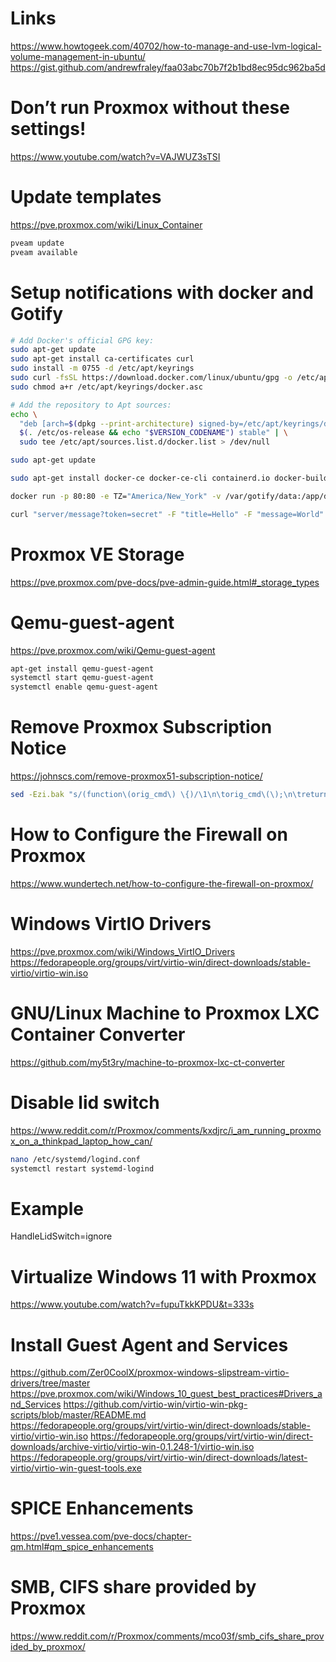 # Links
https://www.howtogeek.com/40702/how-to-manage-and-use-lvm-logical-volume-management-in-ubuntu/
https://gist.github.com/andrewfraley/faa03abc70b7f2b1bd8ec95dc962ba5d

# Don’t run Proxmox without these settings!
https://www.youtube.com/watch?v=VAJWUZ3sTSI

# Update templates
https://pve.proxmox.com/wiki/Linux_Container

```bash
pveam update
pveam available
```

# Setup notifications with docker and Gotify
```bash
# Add Docker's official GPG key:
sudo apt-get update
sudo apt-get install ca-certificates curl
sudo install -m 0755 -d /etc/apt/keyrings
sudo curl -fsSL https://download.docker.com/linux/ubuntu/gpg -o /etc/apt/keyrings/docker.asc
sudo chmod a+r /etc/apt/keyrings/docker.asc

# Add the repository to Apt sources:
echo \
  "deb [arch=$(dpkg --print-architecture) signed-by=/etc/apt/keyrings/docker.asc] https://download.docker.com/linux/ubuntu \
  $(. /etc/os-release && echo "$VERSION_CODENAME") stable" | \
  sudo tee /etc/apt/sources.list.d/docker.list > /dev/null

sudo apt-get update

sudo apt-get install docker-ce docker-ce-cli containerd.io docker-buildx-plugin docker-compose-plugin

docker run -p 80:80 -e TZ="America/New_York" -v /var/gotify/data:/app/data gotify/server

curl "server/message?token=secret" -F "title=Hello" -F "message=World" -F "priority=5"
```

# Proxmox VE Storage
https://pve.proxmox.com/pve-docs/pve-admin-guide.html#_storage_types

# Qemu-guest-agent
https://pve.proxmox.com/wiki/Qemu-guest-agent

```bash
apt-get install qemu-guest-agent
systemctl start qemu-guest-agent
systemctl enable qemu-guest-agent
```

# Remove Proxmox Subscription Notice
https://johnscs.com/remove-proxmox51-subscription-notice/

```bash
sed -Ezi.bak "s/(function\(orig_cmd\) \{)/\1\n\torig_cmd\(\);\n\treturn;/g" /usr/share/javascript/proxmox-widget-toolkit/proxmoxlib.js && systemctl restart pveproxy.service
```

# How to Configure the Firewall on Proxmox
https://www.wundertech.net/how-to-configure-the-firewall-on-proxmox/

# Windows VirtIO Drivers
https://pve.proxmox.com/wiki/Windows_VirtIO_Drivers
https://fedorapeople.org/groups/virt/virtio-win/direct-downloads/stable-virtio/virtio-win.iso

# GNU/Linux Machine to Proxmox LXC Container Converter
https://github.com/my5t3ry/machine-to-proxmox-lxc-ct-converter

# Disable lid switch
https://www.reddit.com/r/Proxmox/comments/kxdjrc/i_am_running_proxmox_on_a_thinkpad_laptop_how_can/

```bash
nano /etc/systemd/logind.conf
systemctl restart systemd-logind
```

# Example
HandleLidSwitch=ignore

# Virtualize Windows 11 with Proxmox
https://www.youtube.com/watch?v=fupuTkkKPDU&t=333s

# Install Guest Agent and Services
https://github.com/Zer0CoolX/proxmox-windows-slipstream-virtio-drivers/tree/master
https://pve.proxmox.com/wiki/Windows_10_guest_best_practices#Drivers_and_Services
https://github.com/virtio-win/virtio-win-pkg-scripts/blob/master/README.md
https://fedorapeople.org/groups/virt/virtio-win/direct-downloads/stable-virtio/virtio-win.iso
https://fedorapeople.org/groups/virt/virtio-win/direct-downloads/archive-virtio/virtio-win-0.1.248-1/virtio-win.iso
https://fedorapeople.org/groups/virt/virtio-win/direct-downloads/latest-virtio/virtio-win-guest-tools.exe

# SPICE Enhancements 
https://pve1.vessea.com/pve-docs/chapter-qm.html#qm_spice_enhancements

# SMB, CIFS share provided by Proxmox
https://www.reddit.com/r/Proxmox/comments/mco03f/smb_cifs_share_provided_by_proxmox/
